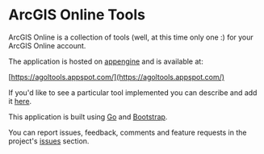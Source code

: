 ArcGIS Online Tools
=========

ArcGIS Online is a collection of tools (well, at this time only one :) for your ArcGIS Online account. 

The application is hosted on [appengine][appengine] and is available at:

[https://agoltools.appspot.com/](https://agoltools.appspot.com/)

If you'd like to see a particular tool implemented you can describe and add it [here][issues]. 

This application is built using [Go][go] and [Bootstrap][bootstrap]. 

You can report issues, feedback, comments and feature requests in the project's [issues][issues] section.

[issues]: https://github.com/keyurva/agoltools/issues
[go]: https://code.google.com/p/go/
[bootstrap]: https://github.com/twbs/bootstrap
[appengine]: https://developers.google.com/appengine/


